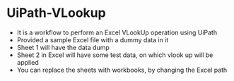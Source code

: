 # UiPath-VLookup

<ul>
<li>It is a workflow to perform an Excel VLookUp operation using UiPath</li>
<li>Provided a sample Excel file with a dummy data in it</li>
<li>Sheet 1 will have the data dump</li>
<li>Sheet 2 in Excel will have some test data, on which vlook up will be applied</li>
<li>You can replace the sheets with workbooks, by changing the Excel path</li>
</ul>
